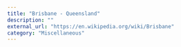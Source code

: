 ```yaml
---
title: "Brisbane - Queensland"
description: ""
external_url: "https://en.wikipedia.org/wiki/Brisbane"
category: "Miscellaneous"
---
```

